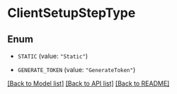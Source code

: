 # ClientSetupStepType

## Enum


* `STATIC` (value: `"Static"`)

* `GENERATE_TOKEN` (value: `"GenerateToken"`)


[[Back to Model list]](../README.md#documentation-for-models) [[Back to API list]](../README.md#documentation-for-api-endpoints) [[Back to README]](../README.md)


